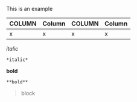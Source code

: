 
This is an example


| COLUMN  | Column | COLUMN  | Column |
| - | - | - | - |
| x | x | x | x |
*italic*

    *italic* 

**bold**

    **bold**


> block